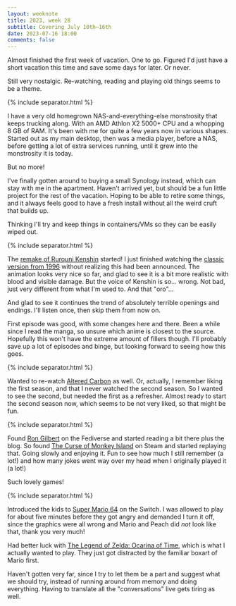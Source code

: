 ```yaml
---
layout: weeknote
title: 2023, week 28
subtitle: Covering July 10th–16th
date: 2023-07-16 18:00
comments: false
---
```


Almost finished the first week of vacation. One to go. Figured I'd just have a
short vacation this time and save some days for later. Or never.

Still very nostalgic. Re-watching, reading and playing old things seems to be a
theme.

{% include separator.html %}

I have a very old homegrown NAS-and-everything-else monstrosity that keeps
trucking along. With an AMD Athlon X2 5000+ CPU and a whopping 8 GB of RAM.
It's been with me for quite a few years now in various shapes. Started out as
my main desktop, then was a media player, before a NAS, before getting a lot of
extra services running, until it grew into the monstrosity it is today.

But no more!

I've finally gotten around to buying a small Synology instead, which can stay
with me in the apartment. Haven't arrived yet, but should be a fun little
project for the rest of the vacation. Hoping to be able to retire some things,
and it always feels good to have a fresh install without all the weird cruft
that builds up.

Thinking I'll try and keep things in containers/VMs so they can be easily wiped
out.

{% include separator.html %}

The [remake of Rurouni Kenshin](https://anidb.net/anime/17065) started! I just
finished watching the [classic version from 1996](https://anidb.net/anime/90)
without realizing this had been announced. The animation looks very nice so
far, and glad to see it is a bit more realistic with blood and visible damage.
But the voice of Kenshin is so... wrong. Not bad, just very different from what
I'm used to. And that "oro"...

And glad to see it continues the trend of absolutely terrible openings and
endings. I'll listen once, then skip them from now on.

First episode was good, with some changes here and there. Been a while since I
read the manga, so unsure which anime is closest to the source. Hopefully this
won't have the extreme amount of fillers though. I'll probably save up a lot of
episodes and binge, but looking forward to seeing how this goes.

{% include separator.html %}

Wanted to re-watch [Altered Carbon](https://www.imdb.com/title/tt2261227/) as
well. Or, actually, I remember liking the first season, and that I never
watched the second season. So I wanted to see the second, but needed the first
as a refresher. Almost ready to start the second season now, which seems to be
not very liked, so that might be fun.

{% include separator.html %}

Found [Ron Gilbert](https://mastodon.gamedev.place/@grumpygamer) on the
Fediverse and started reading a bit there plus the blog. So found [The Curse of
Monkey Island](https://en.wikipedia.org/wiki/The_Curse_of_Monkey_Island) on
Steam and started replaying that. Going slowly and enjoying it. Fun to see how
much I still remember (a lot!) and how many jokes went way over my head when I
originally played it (a lot!)

Such lovely games!

{% include separator.html %}

Introduced the kids to [Super Mario
64](https://www.mariowiki.com/Super_Mario_64) on the Switch. I was allowed to
play for about five minutes before they got angry and demanded I turn it off,
since the graphics were all wrong and Mario and Peach did *not* look like that,
thank you very much!

Had better luck with [The Legend of Zelda: Ocarina of
Time](https://en.wikipedia.org/wiki/The_Legend_of_Zelda:_Ocarina_of_Time),
which is what I actually wanted to play. They just got distracted by the
familiar boxart of Mario first.

Haven't gotten very far, since I try to let them be a part and suggest what we
should try, instead of running around from memory and doing everything. Having
to translate all the "conversations" live gets tiring as well.

